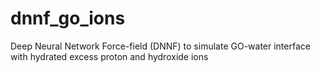 # dnnf_go_ions
Deep Neural Network Force-field (DNNF) to simulate GO-water interface with hydrated excess proton and hydroxide ions
